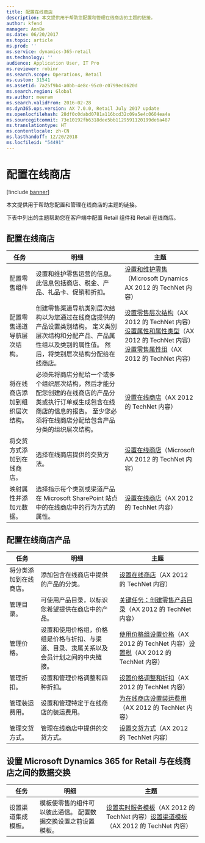 ```yaml
---
title: 配置在线商店
description: 本文提供用于帮助您配置和管理在线商店的主题的链接。
author: kfend
manager: AnnBe
ms.date: 06/20/2017
ms.topic: article
ms.prod: ''
ms.service: dynamics-365-retail
ms.technology: ''
audience: Application User, IT Pro
ms.reviewer: robinr
ms.search.scope: Operations, Retail
ms.custom: 31541
ms.assetid: 7a25f9b4-a0bb-4e8c-95c0-c0799ec0620d
ms.search.region: Global
ms.author: meeram
ms.search.validFrom: 2016-02-28
ms.dyn365.ops.version: AX 7.0.0, Retail July 2017 update
ms.openlocfilehash: 28df0c0dabd0781a116bcd32c09a5e4c0604ea4a
ms.sourcegitcommit: 73e10192fb6318dee5bb1129591120199de6a487
ms.translationtype: HT
ms.contentlocale: zh-CN
ms.lasthandoff: 12/20/2018
ms.locfileid: "54491"
---
```

# <a name="configure-online-stores"></a>配置在线商店

[!include [banner](../includes/banner.md)]

本文提供用于帮助您配置和管理在线商店的主题的链接。

下表中列出的主题帮助您在客户端中配置 Retail 组件和 Retail 在线商店。

## <a name="configure-an-online-store"></a>配置在线商店

| 任务                                                | 明细                                                                                                                                                                                                                                                                                                                                                   | 主题                                                                                                                                                                                                                                                                                                                                                                                                                                   |
|-----------------------------------------------------|-----------------------------------------------------------------------------------------------------------------------------------------------------------------------------------------------------------------------------------------------------------------------------------------------------------------------------------------------------------|------------------------------------------------------------------------------------------------------------------------------------------------------------------------------------------------------------------------------------------------------------------------------------------------------------------------------------------------------------------------------------------------------------------------------------------|
| 配置零售组件                        | 设置和维护零售运营的信息。 此信息包括商店、税金、产品、礼品卡、促销和折扣。                                                                                                                                                                                                          | [设置和维护零售](https://technet.microsoft.com/en-us/library/hh597201.aspx)（Microsoft Dynamics AX 2012 的 TechNet 内容）                                                                                                                                                                                                                                                                                          |
| 配置零售通道导航层次结构。    | 创建零售渠道导航类别层次结构以为您通过在线商店提供的产品设置类别结构。 定义类别层次结构和分配产品、产品属性组以及类别的属性值。 然后，将类别层次结构分配给在线商店。                            | [设置零售层次结构](https://technet.microsoft.com/en-us/library/hh580593.aspx)（AX 2012 的 TechNet 内容）[设置属性和属性类型](https://technet.microsoft.com/en-us/library/hh227548.aspx)（AX 2012 的 TechNet 内容）[设置零售属性组](https://technet.microsoft.com/en-us/library/jj728713.aspx)（AX 2012 的 TechNet 内容） |
| 将在线商店添加到组织层次结构。 | 必须先将商店分配给一个或多个组织层次结构，然后才能分配您创建的在线商店的产品分类或执行订单或生成包含在线商店的信息的报告。 至少您必须将在线商店分配给包含产品分类的组织层次结构。 | [设置在线商店](https://technet.microsoft.com/en-us/library/jj682095.aspx)（AX 2012 的 TechNet 内容）                                                                                                                                                                                                                                                                                                     |
| 将交货方式添加到在线商店。          | 选择在线商店提供的交货方法。                                                                                                                                                                                                                                                                                                 | [设置在线商店](https://technet.microsoft.com/en-us/library/jj682095.aspx)（Microsoft AX 2012 的 TechNet 内容）                                                                                                                                                                                                                                                                                                     |
| 映射属性并添加元数据。                   | 选择指示每个类别或渠道产品在 Microsoft SharePoint 站点中的在线商店中的行为方式的属性。                                                                                                                                                                                              | [设置在线商店](https://technet.microsoft.com/en-us/library/jj682095.aspx)（AX 2012 的 TechNet 内容）                                                                                                                                                                                                                                                                                                     |

## <a name="configure-online-store-products"></a>配置在线商店产品

| 任务                                 | 明细                                                                                                                                           | 主题                                                                                                                                                                                                                                                                            |
|--------------------------------------|---------------------------------------------------------------------------------------------------------------------------------------------------|-----------------------------------------------------------------------------------------------------------------------------------------------------------------------------------------------------------------------------------------------------------------------------------|
| 将分类添加到在线商店。 | 添加包含在线商店中提供的产品的分类。                                                                  | [设置在线商店](https://technet.microsoft.com/en-us/library/jj682095.aspx)（AX 2012 的 TechNet 内容）                                                                                                                                              |
| 管理目录。                     | 可使用产品目录，以标识您希望提供在商店中的产品。                                                              | [关键任务：创建零售产品目录](https://technet.microsoft.com/en-us/library/jj728712.aspx)（AX 2012 的 TechNet 内容）                                                                                                                           |
| 管理价格。                       | 设置和使用价格组，价格组是价格与折扣、与渠道、目录、隶属关系以及会员计划之间的中央链接。 | [使用价格组设置价格](https://technet.microsoft.com/en-us/library/hh597169.aspx)（AX 2012 的 TechNet 内容）[设置税](https://technet.microsoft.com/en-us/library/hh580571.aspx)（AX 2012 的 TechNet 内容） |
| 管理折扣。                    | 设置和管理价格调整和四种折扣。                                                                                  | [设置价格调整和折扣](https://technet.microsoft.com/en-us/library/hh597114.aspx)（AX 2012 的 TechNet 内容）                                                                                                                          |
| 管理装运费用。             | 设置和管理特定于在线商店的装运费用。                                                                     | [为在线商店设置装运费用](https://technet.microsoft.com/en-us/library/jj728714.aspx)（AX 2012 的 TechNet 内容）                                                                                                                           |
| 管理交货方式。            | 管理在线商店中提供的交货方式。                                                                                        | [设置交货方式](https://technet.microsoft.com/en-us/library/jj728719.aspx)（AX 2012 的 TechNet 内容）                                                                                                                                            |

## <a name="set-up-data-exchange-between-microsoft-dynamics-365-for-retail-and-the-online-store"></a>设置 Microsoft Dynamics 365 for Retail 与在线商店之间的数据交换

| 任务                                 | 明细                                                                                                                               | 主题                                                                                                                                                                                                                                                                                  |
|--------------------------------------|---------------------------------------------------------------------------------------------------------------------------------------|-----------------------------------------------------------------------------------------------------------------------------------------------------------------------------------------------------------------------------------------------------------------------------------------|
| 设置渠道集成模板。 | 模板使零售的组件可以彼此通信。 配置数据交换设置之前设置模板。 | [设置实时服务模板](https://technet.microsoft.com/en-us/library/hh580631.aspx)（AX 2012 的 TechNet 内容）[设置渠道模板](https://technet.microsoft.com/en-us/library/jj677402.aspx)（AX 2012 的 TechNet 内容） |






